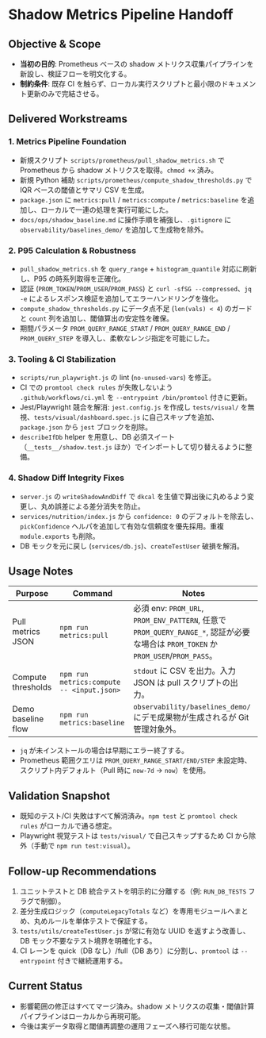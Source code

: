 # Shadow Metrics Pipeline Handoff

## Objective & Scope

- **当初の目的**: Prometheus ベースの shadow メトリクス収集パイプラインを新設し、検証フローを明文化する。
- **制約条件**: 既存 CI を触らず、ローカル実行スクリプトと最小限のドキュメント更新のみで完結させる。

## Delivered Workstreams

### 1. Metrics Pipeline Foundation

- 新規スクリプト `scripts/prometheus/pull_shadow_metrics.sh` で Prometheus から shadow メトリクスを取得。`chmod +x` 済み。
- 新規 Python 補助 `scripts/prometheus/compute_shadow_thresholds.py` で IQR ベースの閾値とサマリ CSV を生成。
- `package.json` に `metrics:pull` / `metrics:compute` / `metrics:baseline` を追加し、ローカルで一連の処理を実行可能にした。
- `docs/ops/shadow_baseline.md` に操作手順を補強し、`.gitignore` に `observability/baselines_demo/` を追加して生成物を除外。

### 2. P95 Calculation & Robustness

- `pull_shadow_metrics.sh` を `query_range` + `histogram_quantile` 対応に刷新し、P95 の時系列取得を正確化。
- 認証 (`PROM_TOKEN`/`PROM_USER`/`PROM_PASS`) と `curl -sfSG --compressed`、`jq -e` によるレスポンス検証を追加してエラーハンドリングを強化。
- `compute_shadow_thresholds.py` にデータ点不足 (`len(vals) < 4`) のガードと `count` 列を追加し、閾値算出の安定性を確保。
- 期間パラメータ `PROM_QUERY_RANGE_START` / `PROM_QUERY_RANGE_END` / `PROM_QUERY_STEP` を導入し、柔軟なレンジ指定を可能にした。

### 3. Tooling & CI Stabilization

- `scripts/run_playwright.js` の lint (`no-unused-vars`) を修正。
- CI での `promtool check rules` が失敗しないよう `.github/workflows/ci.yml` を `--entrypoint /bin/promtool` 付きに更新。
- Jest/Playwright 競合を解消: `jest.config.js` を作成し `tests/visual/` を無視、`tests/visual/dashboard.spec.js` に自己スキップを追加、`package.json` から `jest` ブロックを削除。
- `describeIfDb` helper を用意し、DB 必須スイート（`__tests__/shadow.test.js` ほか）でインポートして切り替えるように整備。

### 4. Shadow Diff Integrity Fixes

- `server.js` の `writeShadowAndDiff` で `dkcal` を生値で算出後に丸めるよう変更し、丸め誤差による差分消失を防止。
- `services/nutrition/index.js` から `confidence: 0` のデフォルトを除去し、`pickConfidence` ヘルパを追加して有効な信頼度を優先採用。重複 `module.exports` も削除。
- DB モックを元に戻し (`services/db.js`)、`createTestUser` 破損を解消。

## Usage Notes

| Purpose            | Command                                   | Notes                                                                                                                               |
| ------------------ | ----------------------------------------- | ----------------------------------------------------------------------------------------------------------------------------------- |
| Pull metrics JSON  | `npm run metrics:pull`                    | 必須 env: `PROM_URL`, `PROM_ENV_PATTERN`, 任意で `PROM_QUERY_RANGE_*`, 認証が必要な場合は `PROM_TOKEN` か `PROM_USER`/`PROM_PASS`。 |
| Compute thresholds | `npm run metrics:compute -- <input.json>` | `stdout` に CSV を出力。入力 JSON は pull スクリプトの出力。                                                                        |
| Demo baseline flow | `npm run metrics:baseline`                | `observability/baselines_demo/` にデモ成果物が生成されるが Git 管理対象外。                                                         |

- `jq` が未インストールの場合は早期にエラー終了する。
- Prometheus 範囲クエリは `PROM_QUERY_RANGE_START/END/STEP` 未設定時、スクリプト内デフォルト（Pull 時に `now-7d` → `now`）を使用。

## Validation Snapshot

- 既知のテスト/CI 失敗はすべて解消済み。`npm test` と `promtool check rules` がローカルで通る想定。
- Playwright 視覚テストは `tests/visual/` で自己スキップするため CI から除外（手動で `npm run test:visual`）。

## Follow-up Recommendations

1. ユニットテストと DB 統合テストを明示的に分離する（例: `RUN_DB_TESTS` フラグで制御）。
2. 差分生成ロジック（`computeLegacyTotals` など）を専用モジュールへまとめ、丸めルールを単体テストで保証する。
3. `tests/utils/createTestUser.js` が常に有効な UUID を返すよう改善し、DB モック不要なテスト境界を明確化する。
4. CI レーンを quick（DB なし）/full（DB あり）に分割し、`promtool` は `--entrypoint` 付きで継続運用する。

## Current Status

- 影響範囲の修正はすべてマージ済み。shadow メトリクスの収集・閾値計算パイプラインはローカルから再現可能。
- 今後は実データ取得と閾値再調整の運用フェーズへ移行可能な状態。
